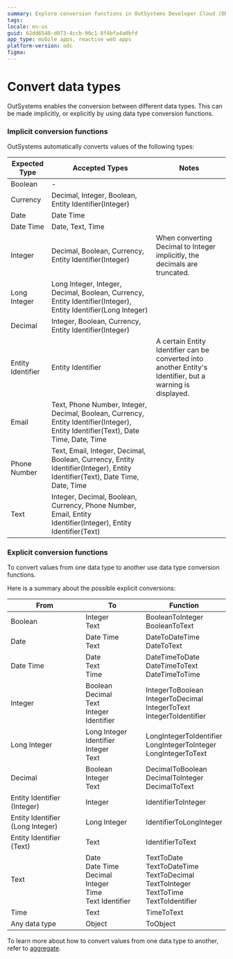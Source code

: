 ```yaml
---
summary: Explore conversion functions in OutSystems Developer Cloud (ODC).
tags:
locale: en-us
guid: 62dd6548-d073-4ccb-90c1-8f4bfa4a0bfd
app_type: mobile apps, reactive web apps
platform-version: odc
figma:
---
```


# Convert data types

OutSystems enables the conversion between different data types. This can be made implicitly, or explicitly by using data type conversion functions.

### Implicit conversion functions

OutSystems automatically converts values of the following types:

Expected Type | Accepted Types | Notes
---|---|---
Boolean | - |
Currency | Decimal, Integer, Boolean, Entity Identifier(Integer) |
Date | Date Time |
Date Time | Date, Text, Time |
Integer | Decimal, Boolean, Currency, Entity Identifier(Integer) | When converting Decimal to Integer implicitly, the decimals are truncated.
Long Integer | Long Integer, Integer, Decimal, Boolean, Currency, Entity Identifier(Integer), Entity Identifier(Long Integer) |
Decimal | Integer, Boolean, Currency, Entity Identifier(Integer) |
Entity Identifier | Entity Identifier |  A certain Entity Identifier can be converted into another Entity's Identifier, but a warning is displayed.
Email | Text, Phone Number, Integer, Decimal, Boolean, Currency, Entity Identifier(Integer), Entity Identifier(Text), Date Time, Date, Time |
Phone Number | Text, Email, Integer, Decimal, Boolean, Currency, Entity Identifier(Integer), Entity Identifier(Text), Date Time, Date, Time |
Text | Integer, Decimal, Boolean, Currency, Phone Number, Email, Entity Identifier(Integer), Entity Identifier(Text) |

### Explicit conversion functions

To convert values from one data type to another use data type conversion functions.

Here is a summary about the possible explicit conversions:

From | To | Function
---|---|---
 Boolean | Integer<br/>Text | BooleanToInteger<br/>BooleanToText
Date | Date Time<br/>Text | DateToDateTime<br/>DateToText
Date Time | Date<br/>Text<br/>Time | DateTimeToDate<br/>DateTimeToText<br/>DateTimeToTime
Integer | Boolean<br/>Decimal<br/>Text<br/>Integer Identifier | IntegerToBoolean<br/>IntegerToDecimal<br/>IntegerToText<br/>IntegerToIdentifier
Long Integer | Long Integer Identifier<br/>Integer<br/>Text | LongIntegerToIdentifier<br/>LongIntegerToInteger<br/>LongIntegerToText
Decimal | Boolean<br/>Integer<br/>Text | DecimalToBoolean<br/>DecimalToInteger<br/>DecimalToText
Entity Identifier (Integer) | Integer | IdentifierToInteger
Entity Identifier (Long Integer) |  Long Integer  | IdentifierToLongInteger
Entity Identifier (Text) | Text | IdentifierToText
Text | Date<br/>Date Time<br/>Decimal<br/>Integer<br/>Time<br/>Text Identifier | TextToDate<br/>TextToDateTime<br/>TextToDecimal<br/>TextToInteger<br/>TextToTime<br/>TextToIdentifier
Time | Text | TimeToText
Any data type | Object | ToObject

To learn more about how to convert values from one data type to another, refer to [aggregate](./fetch-data/aggregate.md).
